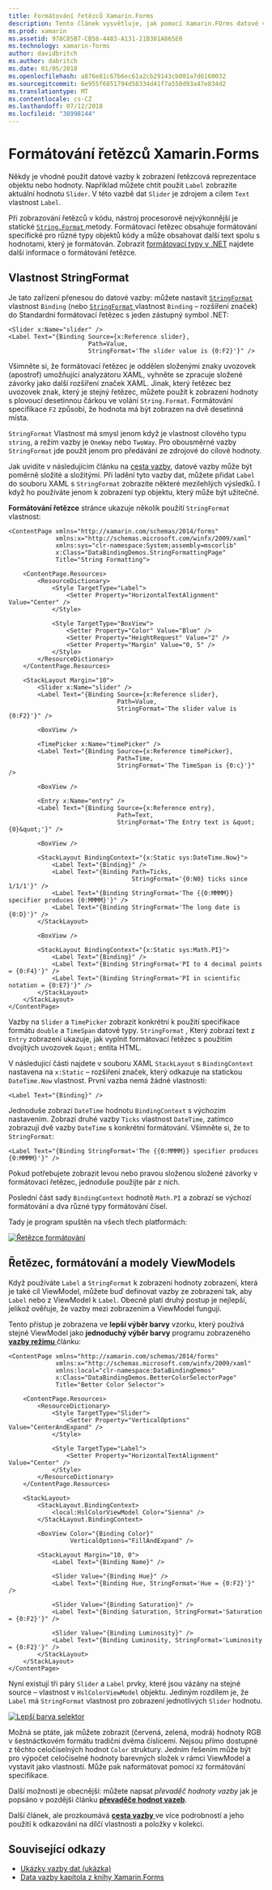 ```yaml
---
title: Formátování řetězců Xamarin.Forms
description: Tento článek vysvětluje, jak pomocí Xamarin.FOrms datové vazby pro formátování a zobrazení objektů jako řetězce. Toho dosáhnete nastavením StringFormat vazby na standardní formátovací řetězec .NET s zástupný symbol.
ms.prod: xamarin
ms.assetid: 978C85B7-CB58-4483-A131-21B381A865E0
ms.technology: xamarin-forms
author: davidbritch
ms.author: dabritch
ms.date: 01/05/2018
ms.openlocfilehash: a876e81c67b6ec61a2cb29143cb001a7d6160032
ms.sourcegitcommit: 6e955f6851794d58334d41f7a550d93a47e834d2
ms.translationtype: MT
ms.contentlocale: cs-CZ
ms.lasthandoff: 07/12/2018
ms.locfileid: "38998144"
---
```

# <a name="xamarinforms-string-formatting"></a>Formátování řetězců Xamarin.Forms

Někdy je vhodné použít datové vazby k zobrazení řetězcová reprezentace objektu nebo hodnoty. Například můžete chtít použít `Label` zobrazíte aktuální hodnotu `Slider`. V této vazbě dat `Slider` je zdrojem a cílem `Text` vlastnost `Label`.

Při zobrazování řetězců v kódu, nástroj procesorově nejvýkonnější je statické [ `String.Format` ](xref:System.String.Format(System.String,System.Object)) metody. Formátovací řetězec obsahuje formátování specifické pro různé typy objektů kódy a může obsahovat další text spolu s hodnotami, který je formátován. Zobrazit [formátovací typy v .NET](/dotnet/standard/base-types/formatting-types/) najdete další informace o formátování řetězce.

## <a name="the-stringformat-property"></a>Vlastnost StringFormat

Je tato zařízení přenesou do datové vazby: můžete nastavit [ `StringFormat` ](xref:Xamarin.Forms.BindingBase.StringFormat) vlastnost `Binding` (nebo [ `StringFormat` ](xref:Xamarin.Forms.Xaml.BindingExtension.StringFormat) vlastnost `Binding` – rozšíření značek) do Standardní formátovací řetězec s jeden zástupný symbol .NET:

```xaml
<Slider x:Name="slider" />
<Label Text="{Binding Source={x:Reference slider},
                      Path=Value,
                      StringFormat='The slider value is {0:F2}'}" />
```

Všimněte si, že formátovací řetězec je oddělen složenými znaky uvozovek (apostrof) umožňující analyzátoru XAML, vyhněte se zpracuje složené závorky jako další rozšíření značek XAML. Jinak, který řetězec bez uvozovek znak, který je stejný řetězec, můžete použít k zobrazení hodnoty s plovoucí desetinnou čárkou ve volání `String.Format`. Formátování specifikace `F2` způsobí, že hodnota má být zobrazen na dvě desetinná místa.

`StringFormat` Vlastnost má smysl jenom když je vlastnost cílového typu `string`, a režim vazby je `OneWay` nebo `TwoWay`. Pro obousměrné vazby `StringFormat` jde použít jenom pro předávání ze zdrojové do cílové hodnoty.

Jak uvidíte v následujícím článku na [cesta vazby](binding-path.md), datové vazby může být poměrně složité a složitými. Při ladění tyto vazby dat, můžete přidat `Label` do souboru XAML s `StringFormat` zobrazíte některé mezilehlých výsledků. I když ho používáte jenom k zobrazení typ objektu, který může být užitečné.

**Formátování řetězce** stránce ukazuje několik použití `StringFormat` vlastnost:

```xaml
<ContentPage xmlns="http://xamarin.com/schemas/2014/forms"
             xmlns:x="http://schemas.microsoft.com/winfx/2009/xaml"
             xmlns:sys="clr-namespace:System;assembly=mscorlib"
             x:Class="DataBindingDemos.StringFormattingPage"
             Title="String Formatting">

    <ContentPage.Resources>
        <ResourceDictionary>
            <Style TargetType="Label">
                <Setter Property="HorizontalTextAlignment" Value="Center" />
            </Style>

            <Style TargetType="BoxView">
                <Setter Property="Color" Value="Blue" />
                <Setter Property="HeightRequest" Value="2" />
                <Setter Property="Margin" Value="0, 5" />
            </Style>
        </ResourceDictionary>
    </ContentPage.Resources>

    <StackLayout Margin="10">
        <Slider x:Name="slider" />
        <Label Text="{Binding Source={x:Reference slider},
                              Path=Value,
                              StringFormat='The slider value is {0:F2}'}" />

        <BoxView />

        <TimePicker x:Name="timePicker" />
        <Label Text="{Binding Source={x:Reference timePicker},
                              Path=Time,
                              StringFormat='The TimeSpan is {0:c}'}" />

        <BoxView />

        <Entry x:Name="entry" />
        <Label Text="{Binding Source={x:Reference entry},
                              Path=Text,
                              StringFormat='The Entry text is &quot;{0}&quot;'}" />

        <BoxView />

        <StackLayout BindingContext="{x:Static sys:DateTime.Now}">
            <Label Text="{Binding}" />
            <Label Text="{Binding Path=Ticks,
                                  StringFormat='{0:N0} ticks since 1/1/1'}" />
            <Label Text="{Binding StringFormat='The {{0:MMMM}} specifier produces {0:MMMM}'}" />
            <Label Text="{Binding StringFormat='The long date is {0:D}'}" />
        </StackLayout>

        <BoxView />

        <StackLayout BindingContext="{x:Static sys:Math.PI}">
            <Label Text="{Binding}" />
            <Label Text="{Binding StringFormat='PI to 4 decimal points = {0:F4}'}" />
            <Label Text="{Binding StringFormat='PI in scientific notation = {0:E7}'}" />
        </StackLayout>
    </StackLayout>
</ContentPage>
```

Vazby na `Slider` a `TimePicker` zobrazit konkrétní k použití specifikace formátu `double` a `TimeSpan` datové typy. `StringFormat` , Který zobrazí text z `Entry` zobrazení ukazuje, jak vyplnit formátovací řetězec s použitím dvojitých uvozovek `&quot;` entita HTML.

V následující části najdete v souboru XAML `StackLayout` s `BindingContext` nastavena na `x:Static` – rozšíření značek, který odkazuje na statickou `DateTime.Now` vlastnost. První vazba nemá žádné vlastnosti:

```xaml
<Label Text="{Binding}" />
```

Jednoduše zobrazí `DateTime` hodnotu `BindingContext` s výchozím nastavením. Zobrazí druhé vazby `Ticks` vlastnost `DateTime`, zatímco zobrazují dvě vazby `DateTime` s konkrétní formátování. Všimněte si, že to `StringFormat`:

```xaml
<Label Text="{Binding StringFormat='The {{0:MMMM}} specifier produces {0:MMMM}'}" />
```

Pokud potřebujete zobrazit levou nebo pravou složenou složené závorky v formátovací řetězec, jednoduše použijte pár z nich.

Poslední část sady `BindingContext` hodnotě `Math.PI` a zobrazí se výchozí formátování a dva různé typy formátování čísel.

Tady je program spuštěn na všech třech platformách:

[![Řetězce formátování](string-formatting-images/stringformatting-small.png "řetězce formátování")](string-formatting-images/stringformatting-large.png#lightbox "řetězce formátování")

## <a name="viewmodels-and-string-formatting"></a>Řetězec, formátování a modely ViewModels

Když používáte `Label` a `StringFormat` k zobrazení hodnoty zobrazení, která je také cíl ViewModel, můžete buď definovat vazby ze zobrazení tak, aby `Label` nebo z ViewModel k `Label`. Obecně platí druhý postup je nejlepší, jelikož ověřuje, že vazby mezi zobrazením a ViewModel fungují.

Tento přístup je zobrazena ve **lepší výběr barvy** vzorku, který používá stejné ViewModel jako **jednoduchý výběr barvy** programu zobrazeného [ **vazby režimu** ](binding-mode.md) článku:

```xaml
<ContentPage xmlns="http://xamarin.com/schemas/2014/forms"
             xmlns:x="http://schemas.microsoft.com/winfx/2009/xaml"
             xmlns:local="clr-namespace:DataBindingDemos"
             x:Class="DataBindingDemos.BetterColorSelectorPage"
             Title="Better Color Selector">

    <ContentPage.Resources>
        <ResourceDictionary>
            <Style TargetType="Slider">
                <Setter Property="VerticalOptions" Value="CenterAndExpand" />
            </Style>

            <Style TargetType="Label">
                <Setter Property="HorizontalTextAlignment" Value="Center" />
            </Style>
        </ResourceDictionary>
    </ContentPage.Resources>

    <StackLayout>
        <StackLayout.BindingContext>
            <local:HslColorViewModel Color="Sienna" />
        </StackLayout.BindingContext>

        <BoxView Color="{Binding Color}"
                 VerticalOptions="FillAndExpand" />

        <StackLayout Margin="10, 0">
            <Label Text="{Binding Name}" />

            <Slider Value="{Binding Hue}" />
            <Label Text="{Binding Hue, StringFormat='Hue = {0:F2}'}" />

            <Slider Value="{Binding Saturation}" />
            <Label Text="{Binding Saturation, StringFormat='Saturation = {0:F2}'}" />

            <Slider Value="{Binding Luminosity}" />
            <Label Text="{Binding Luminosity, StringFormat='Luminosity = {0:F2}'}" />
        </StackLayout>
    </StackLayout>
</ContentPage>    
```

Nyní existují tři páry `Slider` a `Label` prvky, které jsou vázány na stejné source – vlastnost v `HslColorViewModel` objektu. Jediným rozdílem je, že `Label` má `StringFormat` vlastnost pro zobrazení jednotlivých `Slider` hodnotu.

[![Lepší barva selektor](string-formatting-images/bettercolorselector-small.png "lépe barva selektor")](string-formatting-images/bettercolorselector-large.png#lightbox "lépe barva selektor")

Možná se ptáte, jak můžete zobrazit (červená, zelená, modrá) hodnoty RGB v šestnáctkovém formátu tradiční dvěma číslicemi. Nejsou přímo dostupné z těchto celočíselných hodnot `Color` struktury. Jedním řešením může být pro výpočet celočíselné hodnoty barevných složek v rámci ViewModel a vystavit jako vlastnosti. Může pak naformátovat pomocí `X2` formátování specifikace.

Další možností je obecnější: můžete napsat *převaděč hodnoty vazby* jak je popsáno v pozdější článku [ **převaděče hodnot vazeb**](converters.md).

Další článek, ale prozkoumává [ **cesta vazby** ](binding-path.md) ve více podrobností a jeho použití k odkazování na dílčí vlastnosti a položky v kolekci.


## <a name="related-links"></a>Související odkazy

- [Ukázky vazby dat (ukázka)](https://developer.xamarin.com/samples/xamarin-forms/DataBindingDemos/)
- [Data vazby kapitola z knihy Xamarin.Forms](~/xamarin-forms/creating-mobile-apps-xamarin-forms/summaries/chapter16.md)
